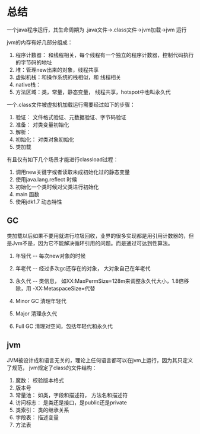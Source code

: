 # 总结

一个java程序运行，其生命周期为 .java文件->.class文件->jvm加载->jvm 运行

jvm的内存有好几部分组成：

1. 程序计数器： 和线程相关，每个线程有一个独立的程序计数器，控制代码执行的字节码的地址
2. 堆：管理new出来的对象，线程共享
3. 虚拟机栈：和操作系统的栈相似，和 线程相关
4. native栈：
5. 方法区域：类，常量，静态变量， 线程共享，hotspot中也叫永久代

一个.class文件被虚拟机加载运行需要经过如下的步骤：

1. 验证： 文件格式验证、元数据验证、字节码验证
2. 准备： 对类变量初始化
3. 解析：
4. 初始化： 对类对象初始化
5. 类加载


有且仅有如下几个场景才能进行classload过程：

1. 调用new关键字或者读取未成初始化过的静态变量
2. 使用java.lang.reflect 时候
3. 初始化一个类时候对父类进行初始化
4. main 函数
5. 使用jdk1.7 动态特性

## GC

类加载以后如果不要用就进行垃圾回收，业界的很多实现都是用引用计数器的，但是Jvm不是，因为它不能解决循环引用的问题。而是通过可达到性算法。


1. 年轻代 -- 每次new对象的时候
2. 年老代 -- 经过多次gc还存在的对象， 大对象自己在年老代
3. 永久代 -- 类信息， 如XX:MaxPermSize=128m来调整永久代大小，1.8倍移除，用 -XX:MetaspaceSize=代替

1. Minor GC 清理年轻代
2. Major 清理永久代
3. Full GC  清理对空间，包括年轻代和永久代

## jvm
JVM被设计成和语言无关的，理论上任何语言都可以在jvm上运行，因为其只定义了规范， jvm规定了class的文件结构：

1. 魔数： 校验版本格式
2. 版本号
3. 常量池： 如类，字段和描述符， 方法名和描述符
4. 访问标志： 是类还是接口，是public还是private
5. 类索引： 类的继承关系
6. 字段表： 描述变量
7. 方法表